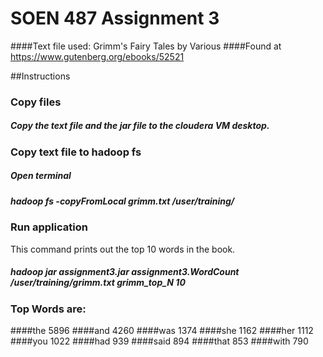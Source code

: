 # SOEN 487 Assignment 3
####Text file used: Grimm's Fairy Tales by Various
####Found at https://www.gutenberg.org/ebooks/52521

##Instructions

### Copy files
##### Copy the text file and the jar file to the cloudera VM desktop.

### Copy text file to hadoop fs
##### Open terminal
##### hadoop fs -copyFromLocal grimm.txt /user/training/

### Run application
This command prints out the top 10 words in the book.
##### ﻿hadoop jar assignment3.jar assignment3.WordCount /user/training/grimm.txt grimm_top_N 10

### Top Words are:
####the	    5896
####and	    4260
####was	    1374
####she	    1162
####her	    1112
####you	    1022
####had	    939
####said    894
####that    853
####with    790
